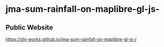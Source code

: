 # jma-sum-rainfall-on-maplibre-gl-js-
## Public Website
https://shi-works.github.io/jma-sum-rainfall-on-maplibre-gl-js-/
